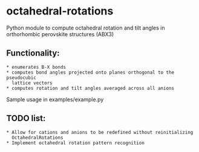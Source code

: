 # octahedral-rotations
Python module to compute octahedral rotation and tilt angles in orthorhombic perovskite structures (ABX3)


## Functionality:
    * enumerates B-X bonds
    * computes bond angles projected onto planes orthogonal to the pseudocubic
      lattice vectors
    * computes rotation and tilt angles averaged across all anions

Sample usage in examples/example.py

## TODO list:
    * Allow for cations and anions to be redefined without reinitializing
      OctahedralRotations
    * Implement octahedral rotation pattern recognition
